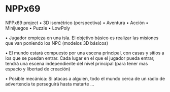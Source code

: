 # NPPx69
NPPx69 project
•	3D isométrico (perspectiva)
•	Aventura
•	Acción
•	Minijuegos
•	Puzzle
•	LowPoly


•	Jugador empieza en una isla. El objetivo básico es realizar las misiones que van poniendo los NPC (modelos 3D básicos)

•	El mundo estará compuesto por una escena principal, con casas y sitios a los que se puedan entrar. 
Cada lugar en el que el jugador pueda entrar, tendrá una escena independiente del nivel principal (para tener mas espacio y libertad de creación)

•	Posible mecánica: Si atacas a alguien, todo el mundo cerca de un radio de advertencia te perseguirá hasta matarte
...
